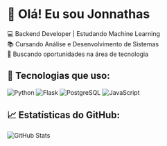 # 👋 Olá! Eu sou Jonnathas

💻 Backend Developer | Estudando Machine Learning  
📚 Cursando Análise e Desenvolvimento de Sistemas  
🚀 Buscando oportunidades na área de tecnologia  

## 🚀 Tecnologias que uso:
![Python](https://img.shields.io/badge/-Python-3776AB?style=for-the-badge&logo=python&logoColor=white)
![Flask](https://img.shields.io/badge/-Flask-000000?style=for-the-badge&logo=flask&logoColor=white)
![PostgreSQL](https://img.shields.io/badge/-PostgreSQL-336791?style=for-the-badge&logo=postgresql&logoColor=white)
![JavaScript](https://img.shields.io/badge/-JavaScript-F7DF1E?style=for-the-badge&logo=javascript&logoColor=black)

## 📈 Estatísticas do GitHub:
![GitHub Stats](https://github-readme-stats.vercel.app/api?username=Aegdae&show_icons=true&theme=dark)
